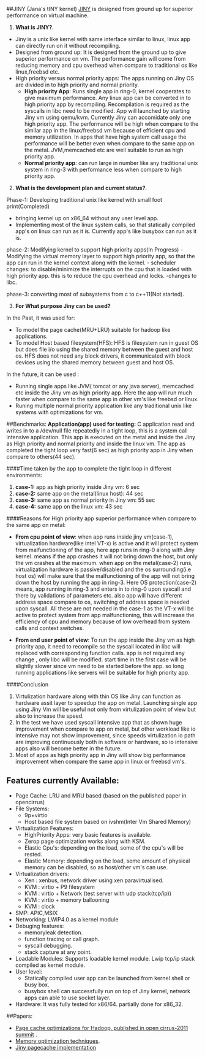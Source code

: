 
##JINY (Jana's tINY kernel)
[JINY](https://github.com/naredula-jana/Jiny-Kernel) is designed from ground up for superior performance on virtual machine.

1. **What is JINY?**.
 - Jiny is a  unix like kernel with same interface similar to linux, linux app can directly run on it without recompiling.
 - Designed from ground up: It is designed from the ground up to give superior performance on vm. The performance gain will come from reducing memory and cpu overhead when compare to traditional os like linux,freebsd etc.
 - High priority versus normal priority apps: The apps running on Jiny OS are divided in to high priority and normal priority. 
     - **High priority App**: Runs single app in ring-0, kernel cooperates to give maximum performance. Any linux app can be converted in to high priority app by recompiling. Recompilation is required as the syscalls in libc need to be modified. App will launched by starting Jiny vm using qemu/kvm. Currently Jiny can accomidate only one high priority app. The performance will be high when compare to the similar app in the linux/freebsd vm because of efficient cpu and memory utilization. In apps that have high system call usage the performance will be better even when compare to the same app on the metal. JVM,memcached etc  are well suitable to run as high priority app.  
     - **Normal priority app**: can run large in number like any traditional unix system in ring-3 with performance less when compare to high priority app.  


2. **What is the development plan and current status?**.

  Phase-1: Developing traditional unix like kernel with small foot print(Completed)
 -  bringing kernel up on x86_64 without any user level app.
 -  Implementing most of the linux system calls, so that statically compiled app's on linux can run as it is. Currently app's like busybox can run as it is.
    
  phase-2: Modifying kernel to support high priority apps(In Progress)
      - Modifying the  virtual memory layer to support high priority app, so that the app can run in the kernel context along with the kernel.
      - scheduler changes: to disable/minimize the interrupts on the cpu that is loaded with high priority app. this is to reduce the cpu overhead and locks.
      -changes to libc.

  phase-3:  converting most of subsystems from c to c++11(Not started).
     
3. **For What purpose Jiny can be used?**

 In the Past, it was used for:
  -  To model the page cache(MRU+LRU) suitable for hadoop like applications. 
  -  To model Host based filesystem(HFS): HFS is filesystem run in guest OS but does file i/o using the shared memory between the guest and host os. HFS does not need any block drivers, it communicated with block devices using the shared memory between guest and host OS.  
 	
 In the future, it can be used :
   - Running single apps like  JVM( tomcat or any java server), memcached  etc inside the Jiny vm as high priority app. Here the app will run much faster when compare to the same app in other vm's like freebsd or linux. 
  - Runing multiple normal priority application like any traditional unix like systems with optimizations for vm. 

##Benchmarks:
**Application(app) used for testing:** C application read and writes in to a /dev/null file repeatedly in a tight loop, this is a system call intensive application. This app is executed on the metal and inside the Jiny as High priority and normal priority  and inside the linux vm. The app as completed the tight loop very fast(6 sec) as high priority app in Jiny when compare to others(44 sec).   

####Time taken by the app to complete the tight loop in different environments:

1. **case-1:** app as high priority inside Jiny vm:      6 sec
2. **case-2:** same app on the metal(linux host): 44 sec
3. **case-3:** same app as normal priority in Jiny vm: 55 sec
4. **case-4:** same app on the linux vm:          43 sec

####Reasons for High priority app superior performance when compare to the same app on metal:

- **From cpu point of view**: when app runs inside jiny vm(case-1), virtualization hardware(like intel VT-x) is active and it will protect system  from malfunctioning of the app, here app runs in ring-0 along with Jiny kernel. means if the app crashes it will not bring down the host, but only the vm crashes at the maximum. when app on the metal(case-2) runs, virtualization hardware is passive/disabled and the os surrounding(i.e host os) will make sure that the malfunctioning of the app will not bring down the host by running the app in ring-3. 
 Here OS protection(case-2) means, app running in ring-3 and enters in to ring-0 upon syscall and there by validations of parameters etc. also app will have different address space compare to os, switching of address space is needed upon syscall.  All these are not needed in the case-1 as the VT-x will be active to protect system from app malfunctioning, this will increase the efficiency of cpu and memory because of low overhead from system calls and context switches.
        
- **From end user point of view**: To run the app inside the Jiny vm as high priority app, it need to recompile so the syscall located in libc will replaced with corresponding function calls. app is not required any change , only libc will be modified. start time in the first case will be slightly slower since vm need to be started before the app. so long running applications like servers will be suitable for high priority app.

####Conclusion
 1. Virtulization hardware along with thin OS like Jiny can function as hardware assit  layer to speedup the app on metal. Launching single app using Jiny Vm will be useful not only from virtulization point of view but also to increase the speed.
 2. In the test we have used syscall intensive app that as shown huge improvement when compare to app on metal, but other workload like io intensive may not show improvement, since speeds virtulization io path are improving continuously both in software or hardware,  so  io intensive  apps also will become better in the future.
 3. Most of apps as  high priority app in Jiny will  show big performance improvement when compare the same app in linux or freebsd vm's. 

## Features currently Available:

- Page Cache:  LRU and MRU based (based on the published paper in opencirrus) 
- File Systems: 
   - 9p+virtio
   - Host based file system based on ivshm(Inter Vm Shared Memory) 
- Virtualization Features:
   - HighPriority Apps: very basic features is available.
   - Zerop page optimization works along with KSM.
   - Elastic Cpu's: depending on the load, some of the cpu's will be rested.
   - Elastic Memory: depending on the load, some amount of physical memory can be disabled, so as host/other vm's can use.
- Virtualization drivers:
    - Xen : xenbus, network driver using xen paravirtualised.
    - KVM : virtio + P9 filesystem
    - KVM : virtio + Network (test server with udp stack(tcp/ip))
    - KVM : virtio + memory ballooning
    - KVM : clock
- SMP: APIC,MSIX
- Networking:  LWIP4.0 as a kernel module
- Debuging features:
   - memoryleak detection.
   - function tracing or call graph.
   - syscall debugging.
   - stack capture at any point. 
- Loadable Modules:  Supports loadable kernel module. Lwip tcp/ip stack compiled as kernel module.
- User level:
   - Statically compiled user app can be launched from kernel shell or busy box.
   - busybox shell can successfully run on top of Jiny kernel, network apps can able to use socket layer.
- Hardware: It was fully tested for x86/64. partially done for x86_32.


##Papers:
 -   [Page cache optimizations for Hadoop, published in open cirrus-2011 summit](../master/doc/PageCache-Open-Cirrus.pdf) .
 -   [Memory optimization techniques](../master/doc/malloc_paper_techpulse_submit_final.pdf).
 -   [Jiny pagecache implementation](../master/doc/pagecache.txt)